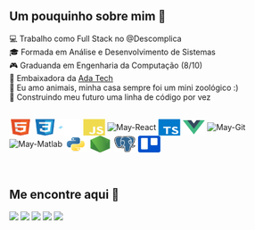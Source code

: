 ## Um pouquinho sobre mim 💅


💻 Trabalho como Full Stack no @Descomplica<br>
🎓 Formada em Análise e Desenvolvimento de Sistemas<br>
🎮 Graduanda em Engenharia da Computação (8/10)<br>
👑 Embaixadora da [Ada Tech](https://ada.tech/)<br>
🐶 Eu amo animais, minha casa sempre foi um mini zoológico  :) <br>
💬 Construindo meu futuro uma linha de código por vez <br>


<div style="display: inline_block"><br>
  <img align="center" alt="May-HTML" height="30" width="40" src="https://raw.githubusercontent.com/devicons/devicon/master/icons/html5/html5-original.svg">
  <img align="center" alt="May-CSS" height="30" width="40" src="https://raw.githubusercontent.com/devicons/devicon/master/icons/css3/css3-original.svg">
    <img align="center" alt="May-TailwindCSS" height="30" width="40" src="https://github.com/devicons/devicon/blob/master/icons/tailwindcss/tailwindcss-original-wordmark.svg">
  <img align="center" alt="May-Js" height="30" width="40" src="https://raw.githubusercontent.com/devicons/devicon/master/icons/javascript/javascript-plain.svg">
  <img align="center" alt="May-React" height="30" width="40" src="https://cdn.jsdelivr.net/gh/devicons/devicon/icons/react/react-original.svg" />
  <img align="center" alt="May-Typescript" height="30" width="40" src="https://github.com/devicons/devicon/blob/master/icons/typescript/typescript-original.svg">
  <img align="center" alt="May-VueJS" height="30" width="40" src="https://github.com/devicons/devicon/blob/master/icons/vuejs/vuejs-original.svg">
  <img align="center" alt="May-Git" height="30" width="40" src="https://cdn.jsdelivr.net/gh/devicons/devicon/icons/git/git-original.svg" />
  <img align="center" alt="May-Matlab" height="30" width="40" src="https://cdn.jsdelivr.net/gh/devicons/devicon/icons/matlab/matlab-original.svg" />
  <img align="center" alt="May-Python" height="30" width="40" src="https://raw.githubusercontent.com/devicons/devicon/master/icons/python/python-original.svg">
  <img align="center" alt="May-Node" height="30" width="40" src="https://github.com/devicons/devicon/blob/master/icons/nodejs/nodejs-original.svg">
  <img align="center" alt="May-Postgresql" height="30" width="40" src="https://github.com/devicons/devicon/blob/master/icons/postgresql/postgresql-original.svg">

  <img align="center" alt="May-Trello" height="30" width="40" src="https://github.com/devicons/devicon/blob/master/icons/trello/trello-plain.svg">
                                                                                                                      
</div>
  <br>
  <br>

<div> 
  
  ## Me encontre aqui 👻

  <a href="https://www.youtube.com/channel/UCVpj1NdQqnviq_sSqb6SkTw" target="_blank"><img src="https://img.shields.io/badge/YouTube-FF0000?style=for-the-badge&logo=youtube&logoColor=white" target="_blank"></a>
  <a href="https://www.instagram.com/mayoliveii/" target="_blank"><img src="https://img.shields.io/badge/-Instagram-%23E4405F?style=for-the-badge&logo=instagram&logoColor=white" target="_blank"></a>
 <a href="https://discord.gg/nGxrnCjm" target="_blank"><img src="https://img.shields.io/badge/Discord-7289DA?style=for-the-badge&logo=discord&logoColor=white" target="_blank"></a> 
  <a href = "mailto:mayoliveirablv@gmail.com"><img src="https://img.shields.io/badge/-Gmail-%23333?style=for-the-badge&logo=gmail&logoColor=white" target="_blank"></a>
  <a href="https://www.linkedin.com/in/mayoliveii/" target="_blank"><img src="https://img.shields.io/badge/-LinkedIn-%230077B5?style=for-the-badge&logo=linkedin&logoColor=white" target="_blank"></a>  
</div>
                                                                                                                               
